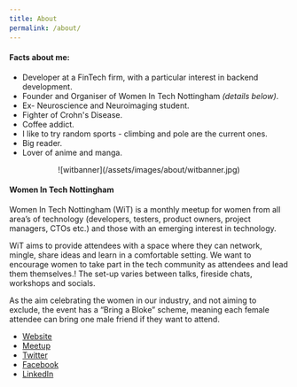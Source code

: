 ```yaml
---
title: About
permalink: /about/
---
```


#### Facts about me:
* Developer at a FinTech firm, with a particular interest in backend development.
* Founder and Organiser of Women In Tech Nottingham _(details below)_.
* Ex- Neuroscience and Neuroimaging student.
* Fighter of Crohn's Disease.
* Coffee addict.
* I like to try random sports - climbing and pole are the current ones.
* Big reader.
* Lover of anime and manga.



<div style="text-align:center" markdown="1">
![witbanner](/assets/images/about/witbanner.jpg)
</div>



#### Women In Tech Nottingham
Women In Tech Nottingham (WiT) is a monthly meetup for women from all area’s of technology (developers, testers, product owners, project managers, CTOs etc.) and those with an emerging interest in technology. 

WiT aims to provide attendees with a space where they can network, mingle, share ideas and learn in a comfortable setting. We want to encourage women to take part in the tech community as attendees and lead them themselves.! The set-up varies between talks, fireside chats, workshops and socials.

As the aim celebrating the women in our industry, and not aiming to exclude, the event has a “Bring a Bloke” scheme, meaning each female attendee can bring one male friend if they want to attend. 

* [Website](www.womenintechnotts.co.uk)
* [Meetup](https://www.meetup.com/Women-In-Tech-Nottingham)
* [Twitter](https://twitter.com/WIT_Notts)
* [Facebook](https://www.facebook.com/WITNottingham/)
* [LinkedIn](https://www.linkedin.com/groups/Women-In-Tech-Nottingham-8574493/about)